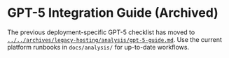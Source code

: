 # GPT-5 Integration Guide (Archived)

The previous deployment-specific GPT-5 checklist has moved to [`../../archives/legacy-hosting/analysis/gpt-5-guide.md`](../../archives/legacy-hosting/analysis/gpt-5-guide.md). Use the current platform runbooks in `docs/analysis/` for up-to-date workflows.
